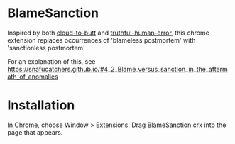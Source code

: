 BlameSanction
=============

Inspired by both [cloud-to-butt](https://github.com/panicsteve/cloud-to-butt "Cloud To Butt") and [truthful-human-error](https://github.com/jonlives/truthful-human-error "Truthful Human Error"), this chrome extension replaces occurrences of 'blameless postmortem' with 'sanctionless postmortem'

For an explanation of this, see https://snafucatchers.github.io/#4_2_Blame_versus_sanction_in_the_aftermath_of_anomalies

Installation
============

In Chrome, choose Window > Extensions. Drag BlameSanction.crx into the page that appears.
